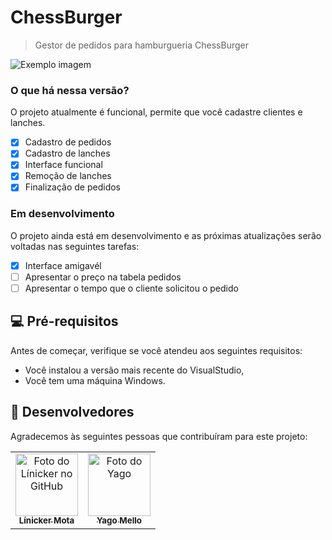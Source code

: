 # ChessBurger

> Gestor de pedidos para hamburgueria ChessBurger

<img src="" alt="Exemplo imagem">

### O que há nessa versão?

O projeto atualmente é funcional, permite que você cadastre clientes e lanches.

- [x] Cadastro de pedidos
- [X] Cadastro de lanches
- [X] Interface funcional
- [X] Remoção de lanches
- [X] Finalização de pedidos

### Em desenvolvimento

O projeto ainda está em desenvolvimento e as próximas atualizações serão voltadas nas seguintes tarefas:

- [x] Interface amigavél
- [ ] Apresentar o preço na tabela pedidos
- [ ] Apresentar o tempo que o cliente solicitou o pedido

## 💻 Pré-requisitos

Antes de começar, verifique se você atendeu aos seguintes requisitos:

- Você instalou a versão mais recente do VisualStudio,
- Você tem uma máquina Windows.

## 🤝 Desenvolvedores

Agradecemos às seguintes pessoas que contribuíram para este projeto:

<table>
  <tr>
    <td align="center">
      <a href="#" title="Perfil do Línicker Mota no GitHub">
        <img src="https://avatars.githubusercontent.com/u/142761503?s=400&u=9744d35a72a1abc639858a144b5e09fab527fd03&v=4" width="100px;" alt="Foto do Línicker no GitHub"/><br>
        <sub>
          <b>Línicker Mota</b>
        </sub>
      </a>
    </td>
    <td align="center">
      <a href="#" title="Perfil do Yago Mello no GitHub">
        <img src="https://avatars.githubusercontent.com/u/142848407?v=4" width="100px;" alt="Foto do Yago"/><br>
        <sub>
          <b>Yago Mello</b>
        </sub>
      </a>
    </td>
  </tr>
</table>

